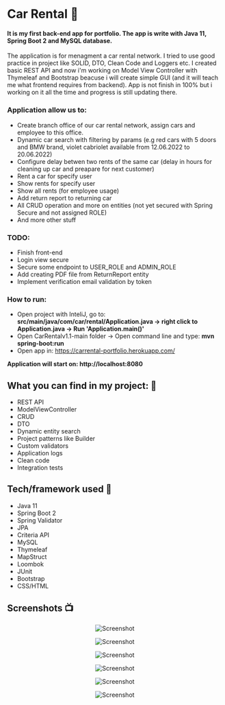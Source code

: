 # Car Rental :car:
#### It is my first back-end app for portfolio. The app is write with Java 11, Spring Boot 2 and MySQL database.
The application is for menagment a car rental network. I tried to use good practice in project like SOLID, DTO, Clean Code and Loggers etc.
I created basic REST API and now i'm working on Model View Controller with Thymeleaf and Bootstrap beacuse i will create simple GUI (and it will teach me what frontend requires from backend). App is not finish in 100% but i working on it all the time and progress is still updating there.

### Application allow us to:
- Create branch office of our car rental network, assign cars and employee to this office.
- Dynamic car search with filtering by params (e.g red cars with 5 doors and BMW brand, violet cabriolet available from 12.06.2022 to 20.06.2022)
- Configure delay betwen two rents of the same car (delay in hours for cleaning up car and preapare for next customer)
- Rent a car for specify user
- Show rents for specify user
- Show all rents (for employee usage)
- Add return report to returning car
- All CRUD operation and more on entities (not yet secured with Spring Secure and not assigned ROLE)
- And more other stuff

### TODO:
- Finish front-end
- Login view secure
- Secure some endpoint to USER_ROLE and ADMIN_ROLE
- Add creating PDF file from ReturnReport entity
- Implement verification email validation by token


### How to run:
- Open project with InteliJ, go to: **src/main/java/com/car/rental/Application.java -> right click to Application.java -> Run 'Application.main()'**
- Open CarRentalv1.1-main folder -> Open command line and type: **mvn spring-boot:run**
- Open app in: https://carrental-portfolio.herokuapp.com/

**Application will start on: http://localhost:8080**


## What you can find in my project: 🎉
- REST API
- ModelViewController
- CRUD
- DTO
- Dynamic entity search
- Project patterns like Builder
- Custom validators
- Application logs
- Clean code
- Integration tests


## Tech/framework used 🔧
- Java 11
- Spring Boot 2
- Spring Validator
- JPA
- Criteria API
- MySQL
- Thymeleaf
- MapStruct
- Loombok
- JUnit
- Bootstrap
- CSS/HTML


## Screenshots 📺
<p align="center">
    <img src="https://user-images.githubusercontent.com/42815359/158565591-23301d8f-6ca5-4afe-84c3-bd8869e738d1.png" alt="Screenshot">
</p>

<p align="center">
    <img src="https://user-images.githubusercontent.com/42815359/158565915-fe33b056-8058-4b72-9f98-28b567ec2269.png" alt="Screenshot">
</p>

<p align="center">
    <img src="https://user-images.githubusercontent.com/42815359/158566385-1ac18c01-8a37-43c5-8765-23085f6256e9.png" alt="Screenshot">
</p>

<p align="center">
    <img src="https://user-images.githubusercontent.com/42815359/158566736-5d82b2d2-9d04-47b3-b912-667805c42b3e.png" alt="Screenshot">
</p>

<p align="center">
    <img src="https://user-images.githubusercontent.com/42815359/158566870-57b14615-2c38-4867-9750-dc824e94833c.png" alt="Screenshot">
</p>

<p align="center">
    <img src="https://user-images.githubusercontent.com/42815359/158567041-7b3be5f3-f07c-41c5-926f-21b234f58d78.png" alt="Screenshot">
</p>
